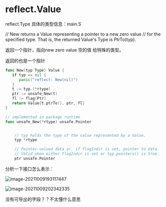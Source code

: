 # reflect.Value

reflect.Type 具体的类型信息：main.S

// New returns a Value representing a pointer to a new zero value
// for the specified type. That is, the returned Value's Type is PtrTo(typ).

返回一个指针，指向new zero value 空的值 给特殊的类型。

返回的也是一个指针

```go
func New(typ Type) Value {
   if typ == nil {
      panic("reflect: New(nil)")
   }
   t := typ.(*rtype)
   ptr := unsafe_New(t)
   fl := flag(Ptr)
   return Value{t.ptrTo(), ptr, fl}
}

// implemented in package runtime
func unsafe_New(*rtype) unsafe.Pointer


	// typ holds the type of the value represented by a Value.
	typ *rtype

	// Pointer-valued data or, if flagIndir is set, pointer to data.
	// Valid when either flagIndir is set or typ.pointers() is true.
	ptr unsafe.Pointer

```

分析一下接口怎么表示：

![image-20211009193117447](/home/yy/.config/Typora/typora-user-images/image-20211009193117447.png)

![image-20211009202342335](/home/yy/.config/Typora/typora-user-images/image-20211009202342335.png)

没有可导出的字段？？不太懂什么意思